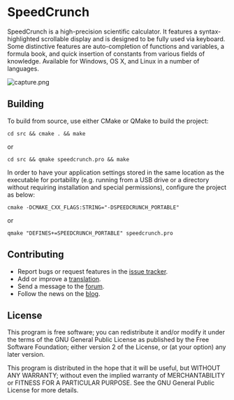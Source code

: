 # SpeedCrunch
SpeedCrunch is a high-precision scientific calculator. It features a syntax-highlighted scrollable display and is designed to be fully used via keyboard. Some distinctive features are auto-completion of functions and variables, a formula book, and quick insertion of constants from various fields of knowledge. Available for Windows, OS X, and Linux in a number of languages.

![capture.png](https://bitbucket.org/repo/dR7BnG/images/3654665019-capture.png)

## Building
To build from source, use either CMake or QMake to build the project:

    cd src && cmake . && make

or

    cd src && qmake speedcrunch.pro && make
    
In order to have your application settings stored in the same location as
the executable for portability (e.g. running from a USB drive or a directory
without requiring installation and special permissions), configure the project
as below:

    cmake -DCMAKE_CXX_FLAGS:STRING="-DSPEEDCRUNCH_PORTABLE"

or

    qmake "DEFINES+=SPEEDCRUNCH_PORTABLE" speedcrunch.pro

## Contributing
- Report bugs or request features in the [issue tracker](https://bitbucket.org/heldercorreia/speedcrunch/issues).
- Add or improve a [translation](https://www.transifex.com/projects/p/speedcrunch/).
- Send a message to the [forum](https://groups.google.com/group/speedcrunch).
- Follow the news on the [blog](http://speedcrunch.blogspot.com).

## License
This program is free software; you can redistribute it and/or modify
it under the terms of the GNU General Public License as published by
the Free Software Foundation; either version 2 of the License, or
(at your option) any later version.

This program is distributed in the hope that it will be useful,
but WITHOUT ANY WARRANTY; without even the implied warranty of
MERCHANTABILITY or FITNESS FOR A PARTICULAR PURPOSE.  See the
GNU General Public License for more details.